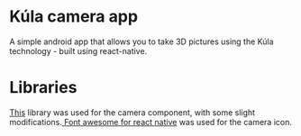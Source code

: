 # Kúla camera app
A simple android app that allows you to take 3D pictures using the Kúla technology - built using react-native.

# Libraries
<a href="https://github.com/lwansbrough/react-native-camera"> This</a> library was used for the camera component, with some slight modifications.<a href="https://github.com/entria/react-native-fontawesome"> Font awesome for react native<a> was used for the camera icon.

